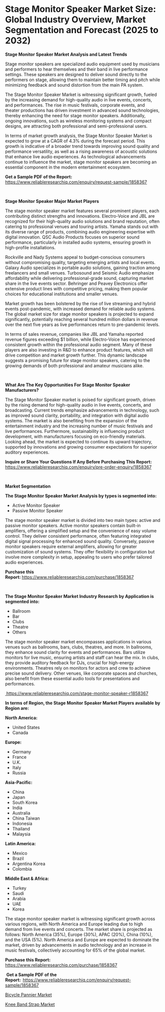 <p><h1>Stage Monitor Speaker Market Size: Global Industry Overview, Market Segmentation and Forecast (2025 to 2032)</h1></p><p><strong>Stage Monitor Speaker Market Analysis and Latest Trends</strong></p>
<p><p>Stage monitor speakers are specialized audio equipment used by musicians and performers to hear themselves and their band in live performance settings. These speakers are designed to deliver sound directly to the performers on stage, allowing them to maintain better timing and pitch while minimizing feedback and sound distortion from the main PA system.</p><p>The Stage Monitor Speaker Market is witnessing significant growth, fueled by the increasing demand for high-quality audio in live events, concerts, and performances. The rise in music festivals, corporate events, and theater productions has driven investment in advanced sound technologies, thereby enhancing the need for stage monitor speakers. Additionally, ongoing innovations, such as wireless monitoring systems and compact designs, are attracting both professional and semi-professional users.</p><p>In terms of market growth analysis, the Stage Monitor Speaker Market is expected to grow at a CAGR of 4.3% during the forecast period. This growth is indicative of a broader trend towards improving sound quality and performance versatility, as well as a rising awareness of acoustic solutions that enhance live audio experiences. As technological advancements continue to influence the market, stage monitor speakers are becoming an essential component in the modern entertainment ecosystem.</p></p>
<p><strong>Get a Sample PDF of the Report:&nbsp;</strong> <a href="https://www.reliableresearchiq.com/enquiry/request-sample/1858367?utm_campaign=103&utm_medium=2&utm_source=Github&utm_content=ia&utm_term=09022025&utm_id=stage-monitor-speaker">https://www.reliableresearchiq.com/enquiry/request-sample/1858367</a></p>
<p>&nbsp;</p>
<p><strong>Stage Monitor Speaker Major Market Players</strong></p>
<p><p>The stage monitor speaker market features several prominent players, each contributing distinct strengths and innovations. Electro-Voice and JBL are recognized for their high-quality audio solutions and brand reputation, often catering to professional venues and touring artists. Yamaha stands out with its diverse range of products, combining audio engineering expertise with digital innovation. QSC Audio Products focuses on superior sound performance, particularly in installed audio systems, ensuring growth in high-profile installations.</p><p>Rockville and Nady Systems appeal to budget-conscious consumers without compromising quality, targeting emerging artists and local events. Galaxy Audio specializes in portable audio solutions, gaining traction among freelancers and small venues. Turbosound and Seismic Audio emphasize affordability while delivering professional-grade sound, capturing market share in the live events sector. Behringer and Peavey Electronics offer extensive product lines with competitive pricing, making them popular choices for educational institutions and smaller venues.</p><p>Market growth has been bolstered by the rise of live streaming and hybrid events post-pandemic, with increased demand for reliable audio systems. The global market size for stage monitor speakers is projected to expand significantly, potentially reaching several hundred million dollars in revenue over the next five years as live performances return to pre-pandemic levels.</p><p>In terms of sales revenue, companies like JBL and Yamaha reported revenue figures exceeding $1 billion, while Electro-Voice has experienced consistent growth within the professional audio segment. Many of these players are also investing in R&D to enhance product features, which will drive competition and market growth further. This dynamic landscape suggests a promising future for stage monitor speakers, catering to the growing demands of both professional and amateur musicians alike.</p></p>
<p>&nbsp;</p>
<p><strong>What Are The Key Opportunities For Stage Monitor Speaker Manufacturers?</strong></p>
<p><p>The Stage Monitor Speaker market is poised for significant growth, driven by the rising demand for high-quality audio in live events, concerts, and broadcasting. Current trends emphasize advancements in technology, such as improved sound clarity, portability, and integration with digital audio systems. The market is also benefiting from the expansion of the entertainment industry and the increasing number of music festivals and live performances. Furthermore, sustainability is influencing product development, with manufacturers focusing on eco-friendly materials. Looking ahead, the market is expected to continue its upward trajectory, supported by innovations and growing consumer expectations for superior auditory experiences.</p></p>
<p><strong>Inquire or Share Your Questions If Any Before Purchasing This Report:</strong> <a href="https://www.reliableresearchiq.com/enquiry/pre-order-enquiry/1858367?utm_campaign=103&utm_medium=2&utm_source=Github&utm_content=ia&utm_term=09022025&utm_id=stage-monitor-speaker">https://www.reliableresearchiq.com/enquiry/pre-order-enquiry/1858367</a></p>
<p>&nbsp;</p>
<p><strong>Market Segmentation</strong></p>
<p><strong>The Stage Monitor Speaker Market Analysis by types is segmented into:</strong></p>
<p><ul><li>Active Monitor Speaker</li><li>Passive Monitor Speaker</li></ul></p>
<p><p>The stage monitor speaker market is divided into two main types: active and passive monitor speakers. Active monitor speakers contain built-in amplifiers, offering a simplified setup and the convenience of easy volume control. They deliver consistent performance, often featuring integrated digital signal processing for enhanced sound quality. Conversely, passive monitor speakers require external amplifiers, allowing for greater customization of sound systems. They offer flexibility in configuration but involve more complexity in setup, appealing to users who prefer tailored audio experiences.</p></p>
<p><strong>Purchase this Report:&nbsp;</strong><a href="https://www.reliableresearchiq.com/purchase/1858367?utm_campaign=103&utm_medium=2&utm_source=Github&utm_content=ia&utm_term=09022025&utm_id=stage-monitor-speaker">https://www.reliableresearchiq.com/purchase/1858367</a></p>
<p>&nbsp;</p>
<p><strong>The Stage Monitor Speaker Market Industry Research by Application is segmented into:</strong></p>
<p><ul><li>Ballroom</li><li>Bar</li><li>Clubs</li><li>Theatre</li><li>Others</li></ul></p>
<p><p>The stage monitor speaker market encompasses applications in various venues such as ballrooms, bars, clubs, theatres, and more. In ballrooms, they enhance sound clarity for events and performances. Bars utilize monitors for live music, ensuring artists and staff can hear the mix. In clubs, they provide auditory feedback for DJs, crucial for high-energy environments. Theatres rely on monitors for actors and crew to achieve precise sound delivery. Other venues, like corporate spaces and churches, also benefit from these essential audio tools for presentations and performances.</p></p>
<p><a href="https://www.reliableresearchiq.com/stage-monitor-speaker-r1858367?utm_campaign=103&utm_medium=2&utm_source=Github&utm_content=ia&utm_term=09022025&utm_id=stage-monitor-speaker">&nbsp;https://www.reliableresearchiq.com/stage-monitor-speaker-r1858367</a></p>
<p><strong>In terms of Region, the Stage Monitor Speaker Market Players available by Region are:</strong></p>
<p>
    <p> <strong> North America: </strong>
        <ul>
            <li>United States</li>
            <li>Canada</li>
        </ul>
        </p> 
    <p> <strong> Europe: </strong>
        <ul>
            <li>Germany</li>
            <li>France</li>
            <li>U.K.</li>
            <li>Italy</li>
            <li>Russia</li>
        </ul>
        </p> 
    <p> <strong> Asia-Pacific: </strong>
        <ul>
            <li>China</li>
            <li>Japan</li>
            <li>South Korea</li>
            <li>India</li>
            <li>Australia</li>
            <li>China Taiwan</li>
            <li>Indonesia</li>
            <li>Thailand</li>
            <li>Malaysia</li>
        </ul>
        </p> 
    <p> <strong> Latin America: </strong>
        <ul>
            <li>Mexico</li>
            <li>Brazil</li>
            <li>Argentina Korea</li>
            <li>Colombia</li>
        </ul>
        </p> 
    <p> <strong> Middle East & Africa: </strong>
        <ul>
            <li>Turkey</li>
            <li>Saudi</li>
            <li>Arabia</li>
            <li>UAE</li>
            <li>Korea</li>
        </ul>
    </p>
    </p>
<p><p>The stage monitor speaker market is witnessing significant growth across various regions, with North America and Europe leading due to high demand from live events and concerts. The market share is projected as follows: North America (35%), Europe (30%), APAC (20%), China (10%), and the USA (5%). North America and Europe are expected to dominate the market, driven by advancements in audio technology and an increase in music festivals, collectively accounting for 65% of the global market.</p></p>
<p><strong>Purchase this Report: </strong><a href="https://www.reliableresearchiq.com/purchase/1858367?utm_campaign=103&utm_medium=2&utm_source=Github&utm_content=ia&utm_term=09022025&utm_id=stage-monitor-speaker">https://www.reliableresearchiq.com/purchase/1858367</a></p>
<p>&nbsp;<strong>Get a Sample PDF of the Report:&nbsp;&nbsp;</strong><a href="https://www.reliableresearchiq.com/enquiry/request-sample/1858367?utm_campaign=103&utm_medium=2&utm_source=Github&utm_content=ia&utm_term=09022025&utm_id=stage-monitor-speaker">https://www.reliableresearchiq.com/enquiry/request-sample/1858367</a></p>
<p><strong></strong></p>
<p><p><a href="https://github.com/erobbyelhaw9/Market-Research-Report-List-1/blob/main/bicycle-pannier-market.md?utm_campaign=103&utm_medium=2&utm_source=Github&utm_content=ia&utm_term=09022025&utm_id=stage-monitor-speaker">Bicycle Pannier Market</a></p><p><a href="https://github.com/doljanzwald/Market-Research-Report-List-1/blob/main/knee-band-strap-market.md?utm_campaign=103&utm_medium=2&utm_source=Github&utm_content=ia&utm_term=09022025&utm_id=stage-monitor-speaker">Knee Band Strap Market</a></p></p>